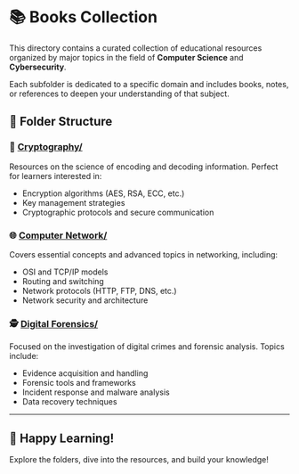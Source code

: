 
# 📚 Books Collection

This directory contains a curated collection of educational resources organized by major topics in the field of **Computer Science** and **Cybersecurity**.

Each subfolder is dedicated to a specific domain and includes books, notes, or references to deepen your understanding of that subject.

## 📂 Folder Structure

### 🔐 [Cryptography/](/Cryptography)
Resources on the science of encoding and decoding information. Perfect for learners interested in:
- Encryption algorithms (AES, RSA, ECC, etc.)
- Key management strategies
- Cryptographic protocols and secure communication

### 🌐 [Computer Network/](/ComputerNetwork)
Covers essential concepts and advanced topics in networking, including:
- OSI and TCP/IP models
- Routing and switching
- Network protocols (HTTP, FTP, DNS, etc.)
- Network security and architecture

### 🕵️ [Digital Forensics/](<Digital Forensics/>)
Focused on the investigation of digital crimes and forensic analysis. Topics include:
- Evidence acquisition and handling
- Forensic tools and frameworks
- Incident response and malware analysis
- Data recovery techniques

---

## 🚀 Happy Learning!

Explore the folders, dive into the resources, and build your knowledge!


